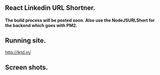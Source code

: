 ## React Linkedin URL Shortner.  

#### The build process will be posted soon.  Also use the NodeJSURLShort for the backend which goes with PM2. 

## Running site. 
http://lktd.in/

## Screen shots. 

